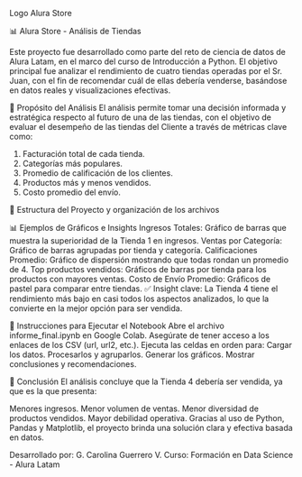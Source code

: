 Logo Alura Store

📊 Alura Store - Análisis de Tiendas

Este proyecto fue desarrollado como parte del reto de ciencia de datos de Alura Latam, en el marco del curso de Introducción a Python. El objetivo principal fue analizar el rendimiento de cuatro tiendas operadas por el Sr. Juan, con el fin de recomendar cuál de ellas debería venderse, basándose en datos reales y visualizaciones efectivas.

🎯 Propósito del Análisis
El análisis permite tomar una decisión informada y estratégica respecto al futuro de una de las tiendas, con el objetivo de evaluar el desempeño de las tiendas del Cliente a través de métricas clave como:

1. Facturación total de cada tienda.
2. Categorías más populares.
3. Promedio de calificación de los clientes.
4. Productos más y menos vendidos.
5. Costo promedio del envío.


📁 Estructura del Proyecto y organización de los archivos



📊 Ejemplos de Gráficos e Insights
Ingresos Totales: Gráfico de barras que muestra la superioridad de la Tienda 1 en ingresos.
Ventas por Categoría: Gráfico de barras agrupadas por tienda y categoría.
Calificaciones Promedio: Gráfico de dispersión mostrando que todas rondan un promedio de 4.
Top productos vendidos: Gráficos de barras por tienda para los productos con mayores ventas.
Costo de Envío Promedio: Gráficos de pastel para comparar entre tiendas.
✅ Insight clave: La Tienda 4 tiene el rendimiento más bajo en casi todos los aspectos analizados, lo que la convierte en la mejor opción para ser vendida.

🚀 Instrucciones para Ejecutar el Notebook
Abre el archivo informe_final.ipynb en Google Colab.
Asegúrate de tener acceso a los enlaces de los CSV (url, url2, etc.).
Ejecuta las celdas en orden para:
Cargar los datos.
Procesarlos y agruparlos.
Generar los gráficos.
Mostrar conclusiones y recomendaciones.

📌 Conclusión
El análisis concluye que la Tienda 4 debería ser vendida, ya que es la que presenta:

Menores ingresos.
Menor volumen de ventas.
Menor diversidad de productos vendidos.
Mayor debilidad operativa.
Gracias al uso de Python, Pandas y Matplotlib, el proyecto brinda una solución clara y efectiva basada en datos.

Desarrollado por: G. Carolina Guerrero V.
Curso: Formación en Data Science - Alura Latam
